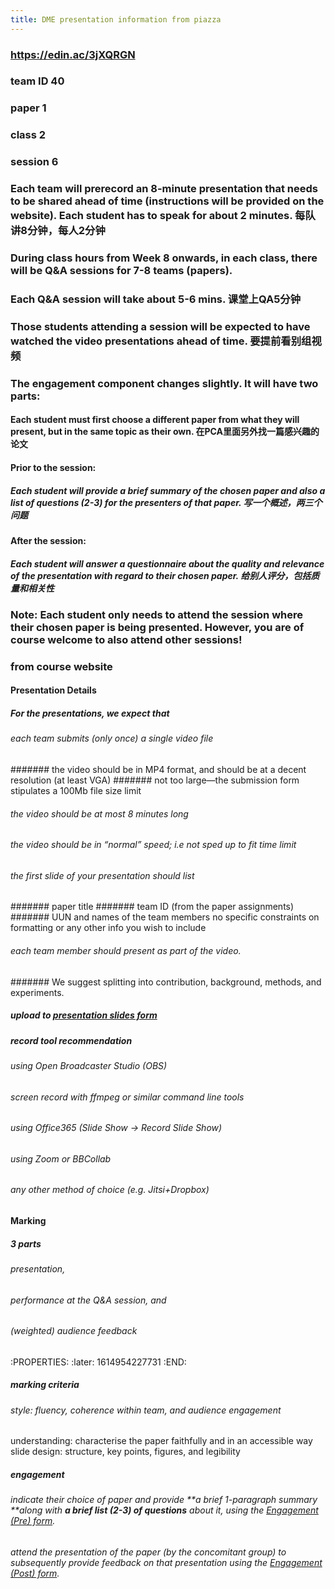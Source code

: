 ```yaml
---
title: DME presentation information from piazza
---
```


### https://edin.ac/3jXQRGN
### team ID 40
### paper 1
### class 2
### session 6
### Each team will prerecord an 8-minute presentation that needs to be shared ahead of time (instructions will be provided on the website). Each student has to speak for about 2 minutes. 每队讲8分钟，每人2分钟
### During class hours from Week 8 onwards, in each class, there will be Q&A sessions for 7-8 teams (papers).
### Each Q&A session will take about 5-6 mins. 课堂上QA5分钟
### Those students attending a session will be expected to have watched the video presentations ahead of time. 要提前看别组视频
### The engagement component changes slightly. It will have two parts:
#### Each student must first choose a different paper from what they will present, but in the same topic as their own. 在PCA里面另外找一篇感兴趣的论文
#### Prior to the session:
##### Each student will provide a brief summary of the chosen paper and also a list of questions (2-3) for the presenters of that paper. 写一个概述，两三个问题
#### After the session:
##### Each student will answer a questionnaire about the quality and relevance of the presentation with regard to their chosen paper. 给别人评分，包括质量和相关性
### Note: Each student only needs to attend the session where their chosen paper is being presented. However, you are of course welcome to also attend other sessions!
### from course website
#### Presentation Details
##### For the presentations, we expect that
###### each team submits (only once) a single video file
####### the video should be in MP4 format, and should be at a decent resolution (at least VGA)
####### not too large—the submission form stipulates a 100Mb file size limit
###### the video should be at most 8 minutes long
###### the video should be in “normal” speed; i.e not sped up to fit time limit
###### the first slide of your presentation should list
####### paper title
####### team ID (from the paper assignments)
####### UUN and names of the team members no specific constraints on formatting or any other info you wish to include
###### each team member should present as part of the video.
####### We suggest splitting into contribution, background, methods, and experiments.
##### upload to [presentation slides form](https://forms.office.com/Pages/ResponsePage.aspx?id=sAafLmkWiUWHiRCgaTTcYRf8UZzTD55LtoM4GyB39n5UQTAxVDk4WFU2WEcwUktCT1hZOUtBNEdCViQlQCN0PWcu)
##### record tool recommendation
###### using Open Broadcaster Studio (OBS)
###### screen record with ffmpeg or similar command line tools
###### using Office365 (Slide Show -> Record Slide Show)
###### using Zoom or BBCollab
###### any other method of choice (e.g. Jitsi+Dropbox)
#### Marking
##### 3 parts
###### presentation,
###### performance at the Q&A session, and
###### (weighted) audience feedback
:PROPERTIES:
:later: 1614954227731
:END:
##### marking criteria
###### style: fluency, coherence within team, and audience engagement
understanding: characterise the paper faithfully and in an accessible way
slide design: structure, key points, figures, and legibility
##### engagement
###### indicate their choice of paper and provide **a brief 1-paragraph summary **along with **a brief list (2-3) of questions** about it, using the [Engagement (Pre) form](https://forms.office.com/Pages/ResponsePage.aspx?id=sAafLmkWiUWHiRCgaTTcYW0VF5r2yGtKrh0Evy9IFfZUNFlQWVk4OUpHTEZFTkFJSDM5QTNJVVBSOC4u).
###### attend the presentation of the paper (by the concomitant group) to subsequently provide feedback on that presentation using the [Engagement (Post) form](https://forms.office.com/Pages/ResponsePage.aspx?id=sAafLmkWiUWHiRCgaTTcYW0VF5r2yGtKrh0Evy9IFfZURjM0VlFPSjNVWThVSTZQQzRPSjFBMVE2Mi4u).